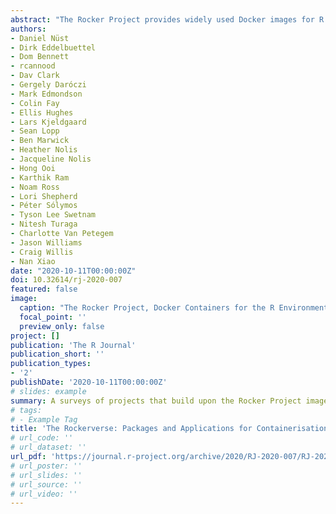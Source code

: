 ```yaml
---
abstract: "The Rocker Project provides widely used Docker images for R across different application scenarios. This article surveys downstream projects that build upon the Rocker Project images and presents the current state of R packages for managing Docker images and controlling containers. These use cases cover diverse topics such as package development, reproducible research, collaborative work, cloud-based data processing, and production deployment of services. The variety of applications demonstrates the power of the Rocker Project specifically and containerisation in general. Across the diverse ways to use containers, we identified common themes: reproducible environments, scalability and efficiency, and portability across clouds. We conclude that the current growth and diversification of use cases is likely to continue its positive impact, but see the need for consolidating the Rockerverse ecosystem of packages, developing common practices for applications, and exploring alternative containerisation software."
authors:
- Daniel Nüst
- Dirk Eddelbuettel
- Dom Bennett
- rcannood
- Dav Clark
- Gergely Daróczi
- Mark Edmondson
- Colin Fay
- Ellis Hughes
- Lars Kjeldgaard
- Sean Lopp
- Ben Marwick
- Heather Nolis
- Jacqueline Nolis
- Hong Ooi
- Karthik Ram
- Noam Ross
- Lori Shepherd
- Péter Sólymos
- Tyson Lee Swetnam
- Nitesh Turaga
- Charlotte Van Petegem
- Jason Williams
- Craig Willis
- Nan Xiao
date: "2020-10-11T00:00:00Z"
doi: 10.32614/rj-2020-007
featured: false
image:
  caption: "The Rocker Project, Docker Containers for the R Environment"
  focal_point: ''
  preview_only: false
project: []
publication: 'The R Journal'
publication_short: ''
publication_types:
- '2'
publishDate: '2020-10-11T00:00:00Z'
# slides: example
summary: A surveys of projects that build upon the Rocker Project images and presents the current state of R packages for managing Docker images and controlling containers
# tags:
# - Example Tag
title: 'The Rockerverse: Packages and Applications for Containerisation with R'
# url_code: ''
# url_dataset: ''
url_pdf: 'https://journal.r-project.org/archive/2020/RJ-2020-007/RJ-2020-007.pdf'
# url_poster: ''
# url_slides: ''
# url_source: ''
# url_video: ''
---
```


